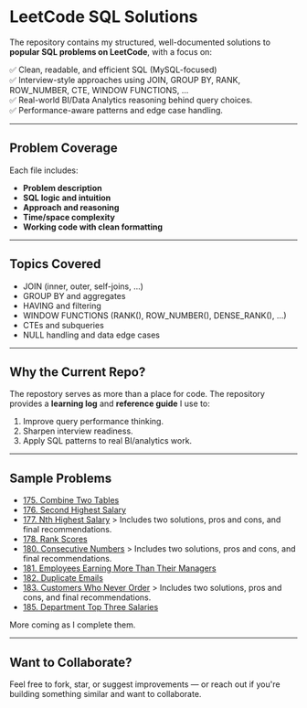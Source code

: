 # LeetCode SQL Solutions

The repository contains my structured, well-documented solutions to **popular SQL problems on LeetCode**, with a focus on:

✅ Clean, readable, and efficient SQL (MySQL-focused)  
✅ Interview-style approaches using JOIN, GROUP BY, RANK, ROW_NUMBER, CTE, WINDOW FUNCTIONS, ...  
✅ Real-world BI/Data Analytics reasoning behind query choices.  
✅ Performance-aware patterns and edge case handling.  

---

## Problem Coverage

Each file includes:
- **Problem description**
- **SQL logic and intuition**
- **Approach and reasoning**
- **Time/space complexity**
- **Working code with clean formatting**

---

## Topics Covered

- JOIN (inner, outer, self-joins, ...)
- GROUP BY and aggregates
- HAVING and filtering
- WINDOW FUNCTIONS (RANK(), ROW_NUMBER(), DENSE_RANK(), ...)
- CTEs and subqueries
- NULL handling and data edge cases

---

## Why the Current Repo?

The repostory serves as more than a place for code.  The repository provides a **learning log** and **reference guide** I use to:
1. Improve query performance thinking.
2. Sharpen interview readiness.
3. Apply SQL patterns to real BI/analytics work.

---

## Sample Problems

- [175. Combine Two Tables](https://github.com/davidcn2/leetcode-sql-solutions/blob/main/Problem%3A%20175%3A%20Combine%20Two%20Tables)
- [176. Second Highest Salary](https://github.com/davidcn2/leetcode-sql-solutions/blob/main/Problem%3A%20176.%20Second%20Highest%20Salary)
- [177. Nth Highest Salary](https://github.com/davidcn2/leetcode-sql-solutions/blob/main/Problem%3A%20177.%20Nth%20Highest%20Salary) > Includes two solutions, pros and cons, and final recommendations.
- [178. Rank Scores](https://github.com/davidcn2/leetcode-sql-solutions/blob/main/Problem%3A%20178.%20Rank%20Scores)
- [180. Consecutive Numbers](https://github.com/davidcn2/leetcode-sql-solutions/blob/main/Problem%3A%20180.%20Consecutive%20Numbers) > Includes two solutions, pros and cons, and final recommendations.
- [181. Employees Earning More Than Their Managers](https://github.com/davidcn2/leetcode-sql-solutions/blob/main/Problem%3A%20181.%20Employees%20Earning%20More%20Than%20Their%20Managers)
- [182. Duplicate Emails](https://github.com/davidcn2/leetcode-sql-solutions/blob/main/Problem%3A%20182.%20Duplicate%20Emails)
- [183. Customers Who Never Order](https://github.com/davidcn2/leetcode-sql-solutions/blob/main/Problem%3A%20183.%20Customers%20Who%20Never%20Order) > Includes two solutions, pros and cons, and final recommendations.
- [185. Department Top Three Salaries](https://github.com/davidcn2/leetcode-sql-solutions/blob/main/Problem%3A%20185.%20Department%20Top%20Three%20Salaries)

More coming as I complete them.

---

## Want to Collaborate?

Feel free to fork, star, or suggest improvements — or reach out if you're building something similar and want to collaborate.
